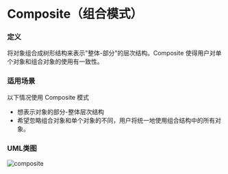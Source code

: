 # Composite（组合模式）

### 定义
将对象组合成树形结构来表示"整体-部分"的层次结构。Composite 使得用户对单个对象和组合对象的使用有一致性。

### 适用场景
以下情况使用 Composite 模式
* 想表示对象的部分-整体层次结构
* 希望忽略组合对象和单个对象的不同，用户将统一地使用组合结构中的所有对象。


### UML类图
![composite](http://ohtd7tndv.bkt.clouddn.com/composite.png)